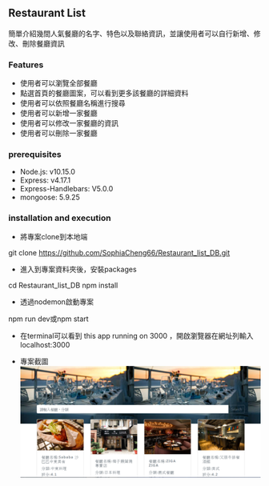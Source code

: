 ## Restaurant List
簡單介紹幾間人氣餐廳的名字、特色以及聯絡資訊，並讓使用者可以自行新增、修改、刪除餐廳資訊


### Features
- 使用者可以瀏覽全部餐廳
- 點選首頁的餐廳圖案，可以看到更多該餐廳的詳細資料
- 使用者可以依照餐廳名稱進行搜尋
- 使用者可以新增一家餐廳
- 使用者可以修改一家餐廳的資訊
- 使用者可以刪除一家餐廳


### prerequisites
- Node.js: v10.15.0
- Express: v4.17.1
- Express-Handlebars: V5.0.0
- mongoose: 5.9.25


### installation and execution
- 將專案clone到本地端

git clone https://github.com/SophiaCheng66/Restaurant_list_DB.git 

- 進入到專案資料夾後，安裝packages

cd Restaurant_list_DB  npm install
  
- 透過nodemon啟動專案

npm run dev或npm start

- 在terminal可以看到 this app running on 3000
 ，開啟瀏覽器在網址列輸入localhost:3000

- 專案截圖
![image](https://github.com/SophiaCheng66/Restaurant_list/blob/master/img/restaurant%20list.PNG)

